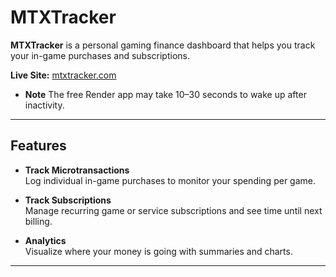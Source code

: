 # MTXTracker 
**MTXTracker** is a personal gaming finance dashboard that helps you track your in-game purchases and subscriptions.

 **Live Site:** [mtxtracker.com](https://mtxtracker.com/)
- **Note**
  The free Render app may take 10–30 seconds to wake up after inactivity.
---

##  Features
- **Track Microtransactions**  
  Log individual in-game purchases to monitor your spending per game.

- **Track Subscriptions**  
  Manage recurring game or service subscriptions and see time until next billing.

- **Analytics**  
  Visualize where your money is going with summaries and charts.

---

